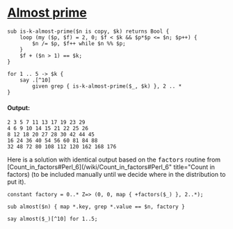 [1]: http://rosettacode.org/wiki/Almost_prime

# [Almost prime][1]

```perl6
sub is-k-almost-prime($n is copy, $k) returns Bool {
    loop (my ($p, $f) = 2, 0; $f < $k && $p*$p <= $n; $p++) {
        $n /= $p, $f++ while $n %% $p;
    }
    $f + ($n > 1) == $k;
}
 
for 1 .. 5 -> $k {
    say .[^10]
        given grep { is-k-almost-prime($_, $k) }, 2 .. *
}
```

#### Output:
```
2 3 5 7 11 13 17 19 23 29
4 6 9 10 14 15 21 22 25 26
8 12 18 20 27 28 30 42 44 45
16 24 36 40 54 56 60 81 84 88
32 48 72 80 108 112 120 162 168 176
```


Here is a solution with identical output based on the <tt>factors</tt> routine from [Count\_in\_factors#Perl\_6](/wiki/Count\_in\_factors#Perl\_6" title="Count in factors) (to be included manually until we decide where in the distribution to put it).

```perl6
constant factory = 0..* Z=> (0, 0, map { +factors($_) }, 2..*);
 
sub almost($n) { map *.key, grep *.value == $n, factory }
 
say almost($_)[^10] for 1..5;
```